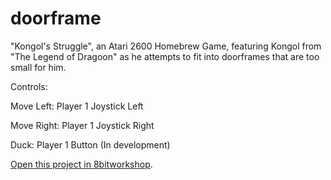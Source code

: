 doorframe
=====
"Kongol's Struggle", an Atari 2600 Homebrew Game, featuring Kongol from "The Legend of Dragoon" as he attempts to fit into doorframes that are too small for him. 

Controls:

Move Left:
Player 1 Joystick Left

Move Right:
Player 1 Joystick Right

Duck:
Player 1 Button (In development)

[Open this project in 8bitworkshop](http://8bitworkshop.com/redir.html?platform=vcs&githubURL=https%3A%2F%2Fgithub.com%2Fyoyatime%2Fdoorframe&file=doorframe.a).
